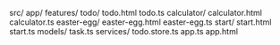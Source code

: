 src/
  app/
    features/
      todo/
        todo.html
        todo.ts
      calculator/
        calculator.html
        calculator.ts
      easter-egg/
        easter-egg.html
        easter-egg.ts
      start/
        start.html
        start.ts
    models/
        task.ts
    services/
        todo.store.ts
    app.ts
    app.html